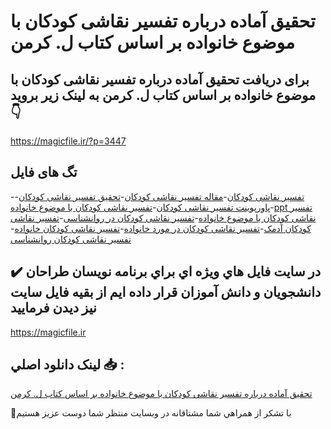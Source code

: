 # تحقیق آماده درباره تفسیر نقاشی کودکان با موضوع خانواده بر اساس کتاب ل. کرمن

## برای دریافت تحقیق آماده درباره تفسیر نقاشی کودکان با موضوع خانواده بر اساس کتاب ل. کرمن به لینک زیر بروید 👇

https://magicfile.ir/?p=3447

## تگ های فایل

-[تفسیر نقاشی کودکان](https://magicfile.ir/product/%d8%aa%d9%81%d8%b3%db%8c%d8%b1-%d9%86%d9%82%d8%a7%d8%b4%db%8c-%da%a9%d9%88%d8%af%da%a9%d8%a7%d9%86-%d8%a8%d8%a7-%d9%85%d9%88%d8%b6%d9%88%d8%b9-%d8%ae%d8%a7%d9%86%d9%88%d8%a7%d8%af%d9%87-%d8%a8%d8%b1-%d8%a7%d8%b3%d8%a7%d8%b3-%da%a9%d8%aa%d8%a7%d8%a8-%da%a9%d8%b1%d9%85%d9%86/)-[مقاله تفسیر نقاشی کودکان](https://magicfile.ir/product/%d8%aa%d9%81%d8%b3%db%8c%d8%b1-%d9%86%d9%82%d8%a7%d8%b4%db%8c-%da%a9%d9%88%d8%af%da%a9%d8%a7%d9%86-%d8%a8%d8%a7-%d9%85%d9%88%d8%b6%d9%88%d8%b9-%d8%ae%d8%a7%d9%86%d9%88%d8%a7%d8%af%d9%87-%d8%a8%d8%b1-%d8%a7%d8%b3%d8%a7%d8%b3-%da%a9%d8%aa%d8%a7%d8%a8-%da%a9%d8%b1%d9%85%d9%86/)-[تحقیق تفسیر نقاشی کودکان](https://magicfile.ir/product/%d8%aa%d9%81%d8%b3%db%8c%d8%b1-%d9%86%d9%82%d8%a7%d8%b4%db%8c-%da%a9%d9%88%d8%af%da%a9%d8%a7%d9%86-%d8%a8%d8%a7-%d9%85%d9%88%d8%b6%d9%88%d8%b9-%d8%ae%d8%a7%d9%86%d9%88%d8%a7%d8%af%d9%87-%d8%a8%d8%b1-%d8%a7%d8%b3%d8%a7%d8%b3-%da%a9%d8%aa%d8%a7%d8%a8-%da%a9%d8%b1%d9%85%d9%86/)-[پاورپوینت تفسیر نقاشی کودکان](https://magicfile.ir/product/%d8%aa%d9%81%d8%b3%db%8c%d8%b1-%d9%86%d9%82%d8%a7%d8%b4%db%8c-%da%a9%d9%88%d8%af%da%a9%d8%a7%d9%86-%d8%a8%d8%a7-%d9%85%d9%88%d8%b6%d9%88%d8%b9-%d8%ae%d8%a7%d9%86%d9%88%d8%a7%d8%af%d9%87-%d8%a8%d8%b1-%d8%a7%d8%b3%d8%a7%d8%b3-%da%a9%d8%aa%d8%a7%d8%a8-%da%a9%d8%b1%d9%85%d9%86/)-[تفسیر نقاشی کودکان با موضوع خانواده](https://magicfile.ir/product/%d8%aa%d9%81%d8%b3%db%8c%d8%b1-%d9%86%d9%82%d8%a7%d8%b4%db%8c-%da%a9%d9%88%d8%af%da%a9%d8%a7%d9%86-%d8%a8%d8%a7-%d9%85%d9%88%d8%b6%d9%88%d8%b9-%d8%ae%d8%a7%d9%86%d9%88%d8%a7%d8%af%d9%87-%d8%a8%d8%b1-%d8%a7%d8%b3%d8%a7%d8%b3-%da%a9%d8%aa%d8%a7%d8%a8-%da%a9%d8%b1%d9%85%d9%86/)-[ppt تفسیر نقاشی کودکان با موضوع خانواده](https://magicfile.ir/product/%d8%aa%d9%81%d8%b3%db%8c%d8%b1-%d9%86%d9%82%d8%a7%d8%b4%db%8c-%da%a9%d9%88%d8%af%da%a9%d8%a7%d9%86-%d8%a8%d8%a7-%d9%85%d9%88%d8%b6%d9%88%d8%b9-%d8%ae%d8%a7%d9%86%d9%88%d8%a7%d8%af%d9%87-%d8%a8%d8%b1-%d8%a7%d8%b3%d8%a7%d8%b3-%da%a9%d8%aa%d8%a7%d8%a8-%da%a9%d8%b1%d9%85%d9%86/)-[تفسیر نقاشی کودکان در روانشناسی](https://magicfile.ir/product/%d8%aa%d9%81%d8%b3%db%8c%d8%b1-%d9%86%d9%82%d8%a7%d8%b4%db%8c-%da%a9%d9%88%d8%af%da%a9%d8%a7%d9%86-%d8%a8%d8%a7-%d9%85%d9%88%d8%b6%d9%88%d8%b9-%d8%ae%d8%a7%d9%86%d9%88%d8%a7%d8%af%d9%87-%d8%a8%d8%b1-%d8%a7%d8%b3%d8%a7%d8%b3-%da%a9%d8%aa%d8%a7%d8%a8-%da%a9%d8%b1%d9%85%d9%86/)-[تفسیر نقاشی کودکان آدمک](https://magicfile.ir/product/%d8%aa%d9%81%d8%b3%db%8c%d8%b1-%d9%86%d9%82%d8%a7%d8%b4%db%8c-%da%a9%d9%88%d8%af%da%a9%d8%a7%d9%86-%d8%a8%d8%a7-%d9%85%d9%88%d8%b6%d9%88%d8%b9-%d8%ae%d8%a7%d9%86%d9%88%d8%a7%d8%af%d9%87-%d8%a8%d8%b1-%d8%a7%d8%b3%d8%a7%d8%b3-%da%a9%d8%aa%d8%a7%d8%a8-%da%a9%d8%b1%d9%85%d9%86/)-[تفسیر نقاشی کودکان در مورد خانواده](https://magicfile.ir/product/%d8%aa%d9%81%d8%b3%db%8c%d8%b1-%d9%86%d9%82%d8%a7%d8%b4%db%8c-%da%a9%d9%88%d8%af%da%a9%d8%a7%d9%86-%d8%a8%d8%a7-%d9%85%d9%88%d8%b6%d9%88%d8%b9-%d8%ae%d8%a7%d9%86%d9%88%d8%a7%d8%af%d9%87-%d8%a8%d8%b1-%d8%a7%d8%b3%d8%a7%d8%b3-%da%a9%d8%aa%d8%a7%d8%a8-%da%a9%d8%b1%d9%85%d9%86/)-[تفسیر نقاشی کودکان خانواده](https://magicfile.ir/product/%d8%aa%d9%81%d8%b3%db%8c%d8%b1-%d9%86%d9%82%d8%a7%d8%b4%db%8c-%da%a9%d9%88%d8%af%da%a9%d8%a7%d9%86-%d8%a8%d8%a7-%d9%85%d9%88%d8%b6%d9%88%d8%b9-%d8%ae%d8%a7%d9%86%d9%88%d8%a7%d8%af%d9%87-%d8%a8%d8%b1-%d8%a7%d8%b3%d8%a7%d8%b3-%da%a9%d8%aa%d8%a7%d8%a8-%da%a9%d8%b1%d9%85%d9%86/)-[تفسیر نقاشی کودکان روانشناسی](https://magicfile.ir/product/%d8%aa%d9%81%d8%b3%db%8c%d8%b1-%d9%86%d9%82%d8%a7%d8%b4%db%8c-%da%a9%d9%88%d8%af%da%a9%d8%a7%d9%86-%d8%a8%d8%a7-%d9%85%d9%88%d8%b6%d9%88%d8%b9-%d8%ae%d8%a7%d9%86%d9%88%d8%a7%d8%af%d9%87-%d8%a8%d8%b1-%d8%a7%d8%b3%d8%a7%d8%b3-%da%a9%d8%aa%d8%a7%d8%a8-%da%a9%d8%b1%d9%85%d9%86/)

## ✔️ در سايت فايل هاي ويژه اي براي برنامه نويسان طراحان دانشجويان و دانش آموزان قرار داده ايم از بقيه فايل سايت نيز ديدن فرماييد

https://magicfile.ir


## لينک دانلود اصلي 📥 :

[تحقیق آماده درباره تفسیر نقاشی کودکان با موضوع خانواده بر اساس کتاب ل. کرمن](https://magicfile.ir/product/%d8%aa%d9%81%d8%b3%db%8c%d8%b1-%d9%86%d9%82%d8%a7%d8%b4%db%8c-%da%a9%d9%88%d8%af%da%a9%d8%a7%d9%86-%d8%a8%d8%a7-%d9%85%d9%88%d8%b6%d9%88%d8%b9-%d8%ae%d8%a7%d9%86%d9%88%d8%a7%d8%af%d9%87-%d8%a8%d8%b1-%d8%a7%d8%b3%d8%a7%d8%b3-%da%a9%d8%aa%d8%a7%d8%a8-%da%a9%d8%b1%d9%85%d9%86/) 


🙏با تشکر از همراهي شما مشتاقانه در وبسایت منتظر شما دوست عزیز هستیم

